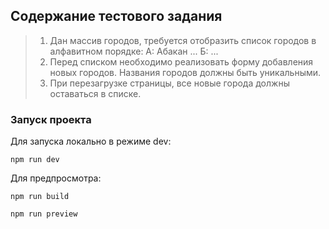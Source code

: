 ## Содержание тестового задания

> 1. Дан массив городов, требуется отобразить список городов в алфавитном порядке:
     А:
     Абакан
     ...
     Б:
     ...
> 2. Перед списком необходимо реализовать форму добавления новых городов. Названия городов должны быть уникальными.
> 3. При перезагрузке страницы, все новые города должны оставаться в списке.

### Запуск проекта
Для запуска локально в режиме dev:

`npm run dev`

Для предпросмотра:

`npm run build`

`npm run preview`
